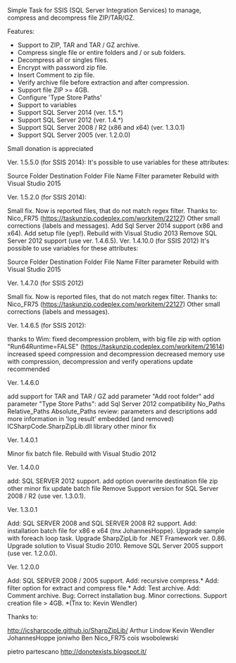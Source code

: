 Simple Task for SSIS (SQL Server Integration Services) to manage, compress and decompress file ZIP/TAR/GZ. 

Features:

* Support to ZIP, TAR and TAR / GZ archive.
* Compress single file or entire folders and / or sub folders.
* Decompress all or singles files.
* Encrypt with password zip file.
* Insert Comment to zip file.
* Verify archive file before extraction and after compression.
* Support file ZIP >= 4GB.
* Configure 'Type Store Paths'
* Support to variables
* Support SQL Server 2014 (ver. 1.5.*)
* Support SQL Server 2012 (ver. 1.4.*)
* Support SQL Server 2008 / R2 (x86 and x64) (ver. 1.3.0.1)
* Support SQL Server 2005 (ver. 1.2.0.0)

Small donation is appreciated 

Ver. 1.5.5.0 (for SSIS 2014): 
It's possible to use variables for these attributes:

Source Folder
Destination Folder
File Name
Filter parameter
Rebuild with Visual Studio 2015

Ver. 1.5.2.0 (for SSIS 2014):

Small fix. Now is reported files, that do not match regex filter. Thanks to: Nico_FR75 (https://taskunzip.codeplex.com/workitem/22127)
Other small corrections (labels and messages).
Add Sql Server 2014 support (x86 and x64).
Add setup file (yep!).
Rebuild with Visual Studio 2013
Remove SQL Server 2012 support (use ver. 1.4.6.5).
Ver. 1.4.10.0 (for SSIS 2012) 
It's possible to use variables for these attributes:

Source Folder
Destination Folder
File Name
Filter parameter
Rebuild with Visual Studio 2015

Ver. 1.4.7.0 (for SSIS 2012)

Small fix. Now is reported files, that do not match regex filter. Thanks to: Nico_FR75 (https://taskunzip.codeplex.com/workitem/22127)
Other small corrections (labels and messages).

Ver. 1.4.6.5 (for SSIS 2012):

thanks to Wim: fixed decompression problem, with big file zip with option "Run64Runtime=FALSE" (https://taskunzip.codeplex.com/workitem/21614)
increased speed compression and decompression
decreased memory use with compression, decompression and verify operations
update recommended

Ver. 1.4.6.0

add support for TAR and TAR / GZ
add parameter "Add root folder"
add parameter "Type Store Paths":
add Sql Server 2012 compatibility
No_Paths
Relative_Paths
Absolute_Paths
review: parameters and descriptions
add more information in 'log result'
embedded (and removed) ICSharpCode.SharpZipLib.dll library
other minor fix

Ver. 1.4.0.1

Minor fix batch file.
Rebuild with Visual Studio 2012

Ver. 1.4.0.0

add: SQL SERVER 2012 support.
add option overwrite destination file zip
other minor fix
update batch file
Remove Support version for SQL Server 2008 / R2 (use ver. 1.3.0.1).

Ver. 1.3.0.1

Add: SQL SERVER 2008 and SQL SERVER 2008 R2 support.
Add: installation batch file for x86 e x64 (tnx JohannesHoppe).
Upgrade sample with foreach loop task.
Upgrade SharpZipLib for .NET Framework ver. 0.86.
Upgrade solution to Visual Studio 2010.
Remove SQL Server 2005 support (use ver. 1.2.0.0).

Ver. 1.2.0.0

Add: SQL SERVER 2008 / 2005 support.
Add: recursive compress.*
Add: filter option for extract and compress file.*
Add: Test archive.
Add: Comment archive.
Bug: Correct installation bug.
Minor corrections.
Support creation file > 4GB.
*(Tnx to: Kevin Wendler)


Thanks to:

http://icsharpcode.github.io/SharpZipLib/
Arthur Lindow
Kevin Wendler
JohannesHoppe
joniwho
Ben
Nico_FR75
cois
wsobolewski

pietro partescano
http://donotexists.blogspot.it/
